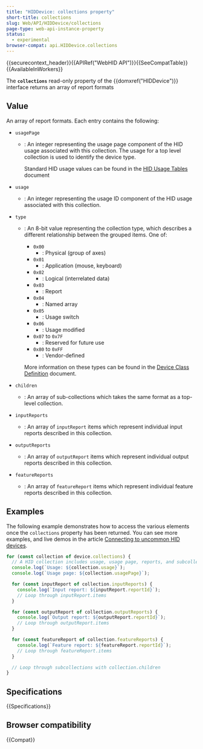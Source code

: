 ```yaml
---
title: "HIDDevice: collections property"
short-title: collections
slug: Web/API/HIDDevice/collections
page-type: web-api-instance-property
status:
  - experimental
browser-compat: api.HIDDevice.collections
---
```


{{securecontext_header}}{{APIRef("WebHID API")}}{{SeeCompatTable}}{{AvailableInWorkers}}

The **`collections`** read-only property of the {{domxref("HIDDevice")}} interface returns an array of report formats

## Value

An array of report formats. Each entry contains the following:

- `usagePage`

  - : An integer representing the usage page component of the HID usage associated with this collection. The usage for a top level collection is used to identify the device type.

    Standard HID usage values can be found in the [HID Usage Tables](https://usb.org/document-library/hid-usage-tables-15) document

- `usage`
  - : An integer representing the usage ID component of the HID usage associated with this collection.
- `type`

  - : An 8-bit value representing the collection type, which describes a different relationship between the grouped items. One of:

    - `0x00`
      - : Physical (group of axes)
    - `0x01`
      - : Application (mouse, keyboard)
    - `0x02`
      - : Logical (interrelated data)
    - `0x03`
      - : Report
    - `0x04`
      - : Named array
    - `0x05`
      - : Usage switch
    - `0x06`
      - : Usage modified
    - `0x07` to `0x7F`
      - : Reserved for future use
    - `0x80` to `0xFF`
      - : Vendor-defined

    More information on these types can be found in the [Device Class Definition](https://www.usb.org/document-library/device-class-definition-hid-111) document.

- `children`
  - : An array of sub-collections which takes the same format as a top-level collection.
- `inputReports`
  - : An array of `inputReport` items which represent individual input reports described in this collection.
- `outputReports`
  - : An array of `outputReport` items which represent individual output reports described in this collection.
- `featureReports`
  - : An array of `featureReport` items which represent individual feature reports described in this collection.

## Examples

The following example demonstrates how to access the various elements once the `collections` property has been returned. You can see more examples, and live demos in the article [Connecting to uncommon HID devices](https://developer.chrome.com/docs/capabilities/hid).

```js
for (const collection of device.collections) {
  // A HID collection includes usage, usage page, reports, and subcollections.
  console.log(`Usage: ${collection.usage}`);
  console.log(`Usage page: ${collection.usagePage}`);

  for (const inputReport of collection.inputReports) {
    console.log(`Input report: ${inputReport.reportId}`);
    // Loop through inputReport.items
  }

  for (const outputReport of collection.outputReports) {
    console.log(`Output report: ${outputReport.reportId}`);
    // Loop through outputReport.items
  }

  for (const featureReport of collection.featureReports) {
    console.log(`Feature report: ${featureReport.reportId}`);
    // Loop through featureReport.items
  }

  // Loop through subcollections with collection.children
}
```

## Specifications

{{Specifications}}

## Browser compatibility

{{Compat}}

